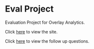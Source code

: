 # Eval Project

Evaluation Project for Overlay Analytics.

Click [here](http://www.robertaron.io/OA-Eval/) to view the site.

Click [here](/FOLLOW-UP.md) to view the follow up questions.
